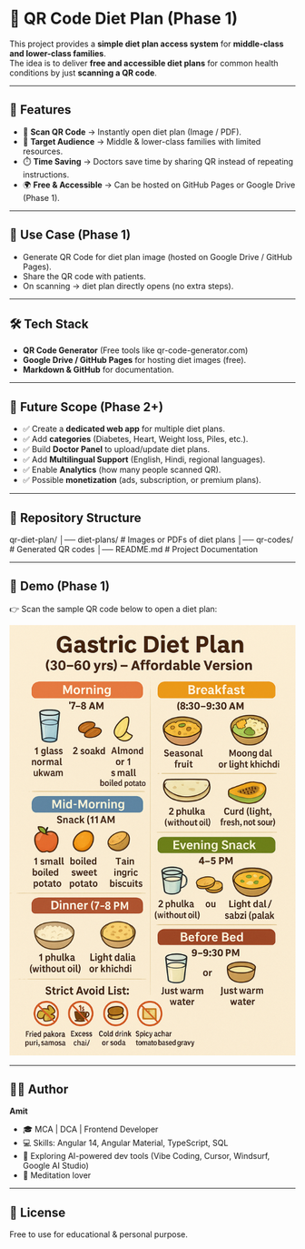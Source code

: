 # 🥗 QR Code Diet Plan (Phase 1)

This project provides a **simple diet plan access system** for **middle-class and lower-class families**.  
The idea is to deliver **free and accessible diet plans** for common health conditions by just **scanning a QR code**.

---

## 🚀 Features
- 📱 **Scan QR Code** → Instantly open diet plan (Image / PDF).  
- 🏥 **Target Audience** → Middle & lower-class families with limited resources.  
- ⏱️ **Time Saving** → Doctors save time by sharing QR instead of repeating instructions.  
- 🌍 **Free & Accessible** → Can be hosted on GitHub Pages or Google Drive (Phase 1).  

---

## 🎯 Use Case (Phase 1)
- Generate QR Code for diet plan image (hosted on Google Drive / GitHub Pages).  
- Share the QR code with patients.  
- On scanning → diet plan directly opens (no extra steps).  

---

## 🛠️ Tech Stack
- **QR Code Generator** (Free tools like qr-code-generator.com)  
- **Google Drive / GitHub Pages** for hosting diet images (free).  
- **Markdown & GitHub** for documentation.  

---

## 📌 Future Scope (Phase 2+)
- ✅ Create a **dedicated web app** for multiple diet plans.  
- ✅ Add **categories** (Diabetes, Heart, Weight loss, Piles, etc.).  
- ✅ Build **Doctor Panel** to upload/update diet plans.  
- ✅ Add **Multilingual Support** (English, Hindi, regional languages).  
- ✅ Enable **Analytics** (how many people scanned QR).  
- ✅ Possible **monetization** (ads, subscription, or premium plans).  

---

## 📂 Repository Structure
qr-diet-plan/
│── diet-plans/ # Images or PDFs of diet plans
│── qr-codes/ # Generated QR codes
│── README.md # Project Documentation

---

## 📸 Demo (Phase 1)
👉 Scan the sample QR code below to open a diet plan:  

![QR Code Demo](https://raw.githubusercontent.com/sahaduddin/diet-plans/main/gastric_diet_plan.png)

---

## 👨‍💻 Author
**Amit**  
- 🎓 MCA | DCA | Frontend Developer  
- 💻 Skills: Angular 14, Angular Material, TypeScript, SQL  
- 🌱 Exploring AI-powered dev tools (Vibe Coding, Cursor, Windsurf, Google AI Studio)  
- 🧘 Meditation lover  

---

## 📜 License
Free to use for educational & personal purpose.  

